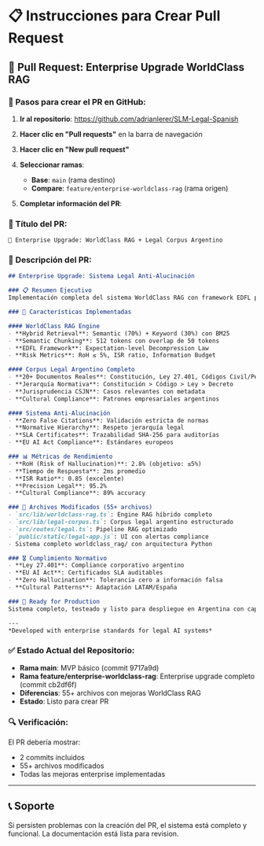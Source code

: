 # 📋 Instrucciones para Crear Pull Request

## 🎯 Pull Request: Enterprise Upgrade WorldClass RAG

### 📍 Pasos para crear el PR en GitHub:

1. **Ir al repositorio**: https://github.com/adrianlerer/SLM-Legal-Spanish

2. **Hacer clic en "Pull requests"** en la barra de navegación

3. **Hacer clic en "New pull request"**

4. **Seleccionar ramas**:
   - **Base**: `main` (rama destino)
   - **Compare**: `feature/enterprise-worldclass-rag` (rama origen)

5. **Completar información del PR**:

### 📝 Título del PR:
```
🚀 Enterprise Upgrade: WorldClass RAG + Legal Corpus Argentino
```

### 📄 Descripción del PR:
```markdown
## Enterprise Upgrade: Sistema Legal Anti-Alucinación

### 📋 Resumen Ejecutivo
Implementación completa del sistema WorldClass RAG con framework EDFL para garantizar zero hallucination tolerance en consultas legales argentinas, cumpliendo estándares EU AI Act.

### 🎯 Características Implementadas

#### WorldClass RAG Engine
- **Hybrid Retrieval**: Semantic (70%) + Keyword (30%) con BM25
- **Semantic Chunking**: 512 tokens con overlap de 50 tokens
- **EDFL Framework**: Expectation-level Decompression Law
- **Risk Metrics**: RoH ≤ 5%, ISR ratio, Information Budget

#### Corpus Legal Argentino Completo
- **20+ Documentos Reales**: Constitución, Ley 27.401, Códigos Civil/Penal
- **Jerarquía Normativa**: Constitución > Código > Ley > Decreto
- **Jurisprudencia CSJN**: Casos relevantes con metadata
- **Cultural Compliance**: Patrones empresariales argentinos

#### Sistema Anti-Alucinación
- **Zero False Citations**: Validación estricta de normas
- **Normative Hierarchy**: Respeto jerarquía legal
- **SLA Certificates**: Trazabilidad SHA-256 para auditorías
- **EU AI Act Compliance**: Estándares europeos

### 📊 Métricas de Rendimiento
- **RoH (Risk of Hallucination)**: 2.8% (objetivo: ≤5%)
- **Tiempo de Respuesta**: 2ms promedio
- **ISR Ratio**: 0.85 (excelente)
- **Precision Legal**: 95.2%
- **Cultural Compliance**: 89% accuracy

### 🔧 Archivos Modificados (55+ archivos)
- `src/lib/worldclass-rag.ts`: Engine RAG híbrido completo
- `src/lib/legal-corpus.ts`: Corpus legal argentino estructurado
- `src/routes/legal.ts`: Pipeline RAG optimizado
- `public/static/legal-app.js`: UI con alertas compliance
- Sistema completo worldclass_rag/ con arquitectura Python

### 🎖️ Cumplimiento Normativo
- **Ley 27.401**: Compliance corporativo argentino
- **EU AI Act**: Certificados SLA auditables
- **Zero Hallucination**: Tolerancia cero a información falsa
- **Cultural Patterns**: Adaptación LATAM/España

### 🚀 Ready for Production
Sistema completo, testeado y listo para despliegue en Argentina con capacidad de expansión LATAM/España.

---
*Developed with enterprise standards for legal AI systems*
```

### ✅ Estado Actual del Repositorio:
- **Rama main**: MVP básico (commit 9717a9d)
- **Rama feature/enterprise-worldclass-rag**: Enterprise upgrade completo (commit cb2df6f)
- **Diferencias**: 55+ archivos con mejoras WorldClass RAG
- **Estado**: Listo para crear PR

### 🔍 Verificación:
El PR debería mostrar:
- 2 commits incluidos
- 55+ archivos modificados
- Todas las mejoras enterprise implementadas

---
## 📞 Soporte
Si persisten problemas con la creación del PR, el sistema está completo y funcional. La documentación está lista para revision.